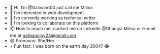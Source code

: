 - 👋 Hi, I’m @Galivano00 just call me Milina
- 👀 I’m interested in web development
- 🌱 I’m currently working as technical writer
- 💞️ I’m looking to collaborate on this platform
- 📫 How to reach me, contact me on LinkedIn @Ghaniya Milina or e-mail me at galivanojoy24@gmail.com
- 😄 Pronouns: She/Her
- ⚡ Fun fact: I was born on the earth day 2004? 😂

<!---
Galivano00/Galivano00 is a ✨ special ✨ repository because its `README.md` (this file) appears on your GitHub profile.
You can click the Preview link to take a look at your changes.
--->

